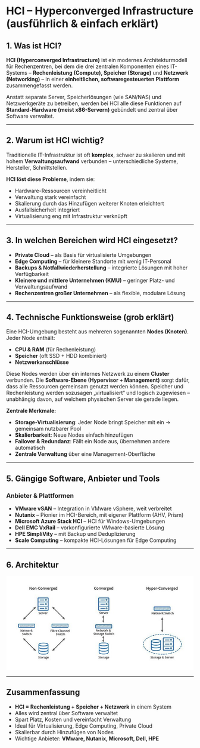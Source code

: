 # HCI – Hyperconverged Infrastructure (ausführlich & einfach erklärt)

## 1. Was ist HCI?

**HCI (Hyperconverged Infrastructure)** ist ein modernes Architekturmodell für Rechenzentren, bei dem die drei zentralen Komponenten eines IT-Systems – **Rechenleistung (Compute), Speicher (Storage)** und **Netzwerk (Networking)** – in einer **einheitlichen, softwaregesteuerten Plattform** zusammengefasst werden.

Anstatt separate Server, Speicherlösungen (wie SAN/NAS) und Netzwerkgeräte zu betreiben, werden bei HCI alle diese Funktionen auf **Standard-Hardware (meist x86-Servern)** gebündelt und zentral über Software verwaltet.

---

## 2. Warum ist HCI wichtig?

Traditionelle IT-Infrastruktur ist oft **komplex**, schwer zu skalieren und mit hohem **Verwaltungsaufwand** verbunden – unterschiedliche Systeme, Hersteller, Schnittstellen.

**HCI löst diese Probleme**, indem sie:
- Hardware-Ressourcen vereinheitlicht
- Verwaltung stark vereinfacht
- Skalierung durch das Hinzufügen weiterer Knoten erleichtert
- Ausfallsicherheit integriert
- Virtualisierung eng mit Infrastruktur verknüpft

---

## 3. In welchen Bereichen wird HCI eingesetzt?

- **Private Cloud** – als Basis für virtualisierte Umgebungen
- **Edge Computing** – für kleinere Standorte mit wenig IT-Personal
- **Backups & Notfallwiederherstellung** – integrierte Lösungen mit hoher Verfügbarkeit
- **Kleinere und mittlere Unternehmen (KMU)** – geringer Platz- und Verwaltungsaufwand
- **Rechenzentren großer Unternehmen** – als flexible, modulare Lösung

---

## 4. Technische Funktionsweise (grob erklärt)

Eine HCI-Umgebung besteht aus mehreren sogenannten **Nodes (Knoten)**. Jeder Node enthält:

- **CPU & RAM** (für Rechenleistung)
- **Speicher** (oft SSD + HDD kombiniert)
- **Netzwerkanschlüsse**

Diese Nodes werden über ein internes Netzwerk zu einem **Cluster** verbunden. Die **Software-Ebene (Hypervisor + Management)** sorgt dafür, dass alle Ressourcen gemeinsam genutzt werden können. Speicher und Rechenleistung werden sozusagen „virtualisiert“ und logisch zugewiesen – unabhängig davon, auf welchem physischen Server sie gerade liegen.

**Zentrale Merkmale:**
- **Storage-Virtualisierung**: Jeder Node bringt Speicher mit ein → gemeinsam nutzbarer Pool
- **Skalierbarkeit**: Neue Nodes einfach hinzufügen
- **Failover & Redundanz**: Fällt ein Node aus, übernehmen andere automatisch
- **Zentrale Verwaltung** über eine Management-Oberfläche

---

## 5. Gängige Software, Anbieter und Tools

### Anbieter & Plattformen

- **VMware vSAN** – Integration in VMware vSphere, weit verbreitet
- **Nutanix** – Pionier im HCI-Bereich, mit eigener Plattform (AHV, Prism)
- **Microsoft Azure Stack HCI** – HCI für Windows-Umgebungen
- **Dell EMC VxRail** – vorkonfigurierte VMware-basierte Lösung
- **HPE SimpliVity** – mit Backup und Deduplizierung
- **Scale Computing** – kompakte HCI-Lösungen für Edge Computing

---

## 6. Architektur
![HCI Skizze](Assets/Hyperconvergence.jpg)


---

## Zusammenfassung

- **HCI = Rechenleistung + Speicher + Netzwerk** in einem System
- Alles wird zentral über Software verwaltet
- Spart Platz, Kosten und vereinfacht Verwaltung
- Ideal für Virtualisierung, Edge Computing, Private Cloud
- Skalierbar durch Hinzufügen von Nodes
- Wichtige Anbieter: **VMware, Nutanix, Microsoft, Dell, HPE**


